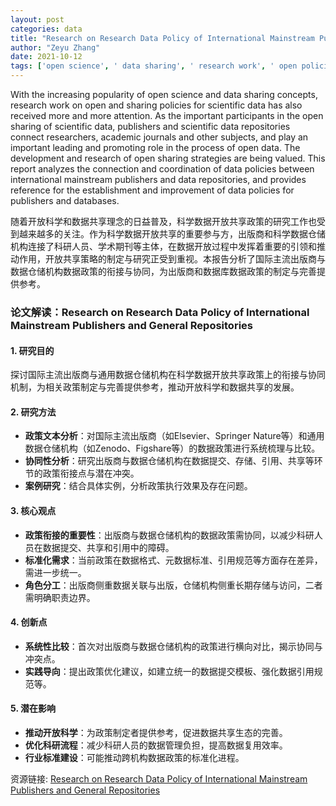 ```yaml
---
layout: post
categories: data
title: "Research on Research Data Policy of International Mainstream Publishers and General Repositories"
author: "Zeyu Zhang"
date: 2021-10-12
tags: ['open science', ' data sharing', ' research work', ' open policies', ' sharing policies', ' scientific data', ' publishers', ' scientific data repositories', ' researchers', ' academic journals', ' open data', ' development', ' research', ' open sharing strategies', ' data policies', ' international mainstream publishers', ' data repositories', ' coordination', ' establishment', ' improvement', ' databases']
---
```


With the increasing popularity of open science and data sharing concepts, research work on open and sharing policies for scientific data has also received more and more attention. As the important participants in the open sharing of scientific data, publishers and scientific data repositories connect researchers, academic journals and other subjects, and play an important leading and promoting role in the process of open data. The development and research of open sharing strategies are being valued. This report analyzes the connection and coordination of data policies between international mainstream publishers and data repositories, and provides reference for the establishment and improvement of data policies for publishers and databases.

随着开放科学和数据共享理念的日益普及，科学数据开放共享政策的研究工作也受到越来越多的关注。作为科学数据开放共享的重要参与方，出版商和科学数据仓储机构连接了科研人员、学术期刊等主体，在数据开放过程中发挥着重要的引领和推动作用，开放共享策略的制定与研究正受到重视。本报告分析了国际主流出版商与数据仓储机构数据政策的衔接与协同，为出版商和数据库数据政策的制定与完善提供参考。

### **论文解读：Research on Research Data Policy of International Mainstream Publishers and General Repositories**  

#### **1. 研究目的**  
探讨国际主流出版商与通用数据仓储机构在科学数据开放共享政策上的衔接与协同机制，为相关政策制定与完善提供参考，推动开放科学和数据共享的发展。  

#### **2. 研究方法**  
- **政策文本分析**：对国际主流出版商（如Elsevier、Springer Nature等）和通用数据仓储机构（如Zenodo、Figshare等）的数据政策进行系统梳理与比较。  
- **协同性分析**：研究出版商与数据仓储机构在数据提交、存储、引用、共享等环节的政策衔接点与潜在冲突。  
- **案例研究**：结合具体实例，分析政策执行效果及存在问题。  

#### **3. 核心观点**  
- **政策衔接的重要性**：出版商与数据仓储机构的数据政策需协同，以减少科研人员在数据提交、共享和引用中的障碍。  
- **标准化需求**：当前政策在数据格式、元数据标准、引用规范等方面存在差异，需进一步统一。  
- **角色分工**：出版商侧重数据关联与出版，仓储机构侧重长期存储与访问，二者需明确职责边界。  

#### **4. 创新点**  
- **系统性比较**：首次对出版商与数据仓储机构的政策进行横向对比，揭示协同与冲突点。  
- **实践导向**：提出政策优化建议，如建立统一的数据提交模板、强化数据引用规范等。  

#### **5. 潜在影响**  
- **推动开放科学**：为政策制定者提供参考，促进数据共享生态的完善。  
- **优化科研流程**：减少科研人员的数据管理负担，提高数据复用效率。  
- **行业标准建设**：可能推动跨机构数据政策的标准化进程。

资源链接: [Research on Research Data Policy of International Mainstream Publishers and General Repositories](https://doi.org/10.11922/sciencedb.01246)
